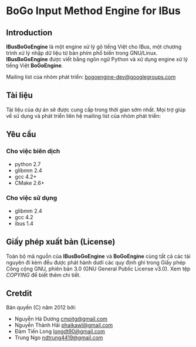 # BoGo Input Method Engine for IBus


## Introduction

**IBusBoGoEngine** là một engine xử lý gõ tiếng Việt cho IBus, một chương trình xử lý nhập dữ liệu từ bàn phím phổ biến trong GNU/Linux. **IBusBoGoEngine** được viết bằng ngôn ngữ Python và xử dụng engine xử lý tiếng Việt **BoGoEngine**.

Mailing list của nhóm phát triển: bogoengine-dev@googlegroups.com

## Tài liệu

Tài liệu của dự án sẽ được cung cấp trong thời gian sớm nhất. Mọi trợ giúp về sử dụng và phát triển liên hệ mailing list của nhóm phát triển:

## Yêu cầu

### Cho việc biên dịch

* python 2.7
* glibmm 2.4
* gcc 4.2+
* CMake 2.6+

### Cho việc sử dụng

* glibmm 2.4
* gcc 4.2
* ibus 1.4

## Giấy phép xuất bản (License)

Toàn bộ mã nguồn của **IBusBoGoEngine** và **BoGoEngine** cùng tất cả các tài nguyên đi kèm đều được phát hành dưới các quy định ghi trong Giấy phép Công cộng GNU, phiên bản 3.0 (GNU General Public License v3.0).  Xem tệp *COPYING* để biết thêm chi tiết.

## Cretdit

Bản quyền (C) năm 2012 bởi:

* Nguyễn Hà Dương <cmpitg@gmail.com>
* Nguyễn Thành Hải <phaikawl@gmail.com>
* Đàm Tiến Long <longdt90@gmail.com>
* Trung Ngo <ndtrung4419@gmail.com>


